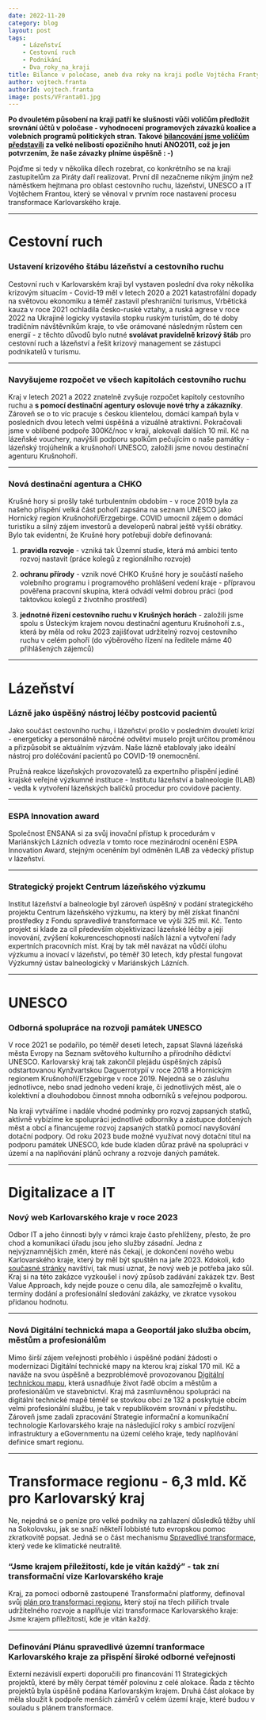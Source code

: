 ```yaml
---
date: 2022-11-20
category: blog
layout: post
tags:
    - Lázeňství
    - Cestovní ruch
    - Podnikání
    - Dva_roky_na_kraji
title: Bilance v poločase, aneb dva roky na kraji podle Vojtěcha Franty
author: vojtech.franta
authorId: vojtech.franta
image: posts/VFranta01.jpg
---
```

**Po dvouletém působení na kraji patří ke slušnosti vůči voličům předložit srovnání účtů v poločase - vyhodnocení programových závazků koalice a volebních programů politických stran. Takové [bilancování jsme voličům představili](http://www.kr-karlovarsky.cz/krajske_listy/Stranky/221108-Prvni-polocas.aspx) za velké nelibosti opozičního hnutí ANO2011, což je jen potvrzením, že naše závazky plníme úspěšně : -)**

Pojďme si tedy v několika dílech rozebrat, co konkrétního se na kraji zastupitelům za Piráty daří realizovat. První díl nezačneme nikým jiným než náměstkem hejtmana pro oblast cestovního ruchu, lázeňství, UNESCO a IT  Vojtěchem Frantou, který se věnoval v prvním roce nastavení procesu transformace Karlovarského kraje.

---
# Cestovní ruch
### Ustavení krizového štábu lázeňství a cestovního ruchu
Cestovní ruch v Karlovarském kraji byl vystaven poslední dva roky několika krizovým situacím - Covid-19 měl v letech 2020 a 2021 katastrofální dopady na světovou ekonomiku a téměř zastavil přeshraniční turismus, Vrbětická kauza v roce 2021 ochladila česko-ruské vztahy, a ruská agrese v roce 2022 na Ukrajině logicky vystavila stopku ruským turistům, do té doby tradičním návštěvníkům kraje, to vše orámované následným růstem cen energií - z těchto důvodů bylo nutné **svolávat pravidelně krizový štáb** pro cestovní ruch a lázeňství a řešit krizový management se zástupci podnikatelů v turismu. 

---
### Navyšujeme rozpočet ve všech kapitolách cestovního ruchu
Kraj v letech 2021 a 2022 znatelně zvyšuje rozpočet kapitoly cestovního ruchu a **s pomocí destinační agentury oslovuje nové trhy a zákazníky**. Zároveň se o to víc pracuje s českou klientelou, domácí kampaň byla v posledních dvou letech velmi úspěšná a vizuálně atraktivní. Pokračovali jsme v oblíbené podpoře 300Kč/noc v kraji, alokovali dalších 10 mil. Kč na lázeňské vouchery, navýšili podporu spolkům pečujícím o naše památky - lázeňský trojúhelník a krušnohoří UNESCO, založili jsme novou destinační agenturu Krušnohoří.

---
### Nová destinační agentura a CHKO
Krušné hory si prošly také turbulentním obdobím - v roce 2019 byla za našeho přispění velká část pohoří zapsána na seznam UNESCO jako Hornický region Krušnohoří/Erzgebirge. COVID umocnil zájem o domácí turistiku a silný zájem investorů a developerů nabral ještě vyšší obrátky. Bylo tak evidentní, že Krušné hory potřebují dobře definovaná:

1) **pravidla rozvoje** - vzniká tak Územní studie, která má ambici tento rozvoj nastavit (práce kolegů z regionálního rozvoje) 

2) **ochranu přírody** - vznik nové CHKO Krušné hory je součástí našeho volebního programu i programového prohlášení vedení kraje - přípravou pověřena pracovní skupina, která odvádí velmi dobrou práci (pod taktovkou kolegů z životního prostředí) 

3) **jednotné řízení cestovního ruchu v Krušných horách** - založili jsme spolu s Ústeckým krajem novou destinační agenturu Krušnohoří z.s., která by měla od roku 2023 zajišťovat udržitelný rozvoj cestovního ruchu v celém pohoří (do výběrového řízení na ředitele máme 40 přihlášených zájemců)

  
---
# Lázeňství

### Lázně jako úspěšný nástroj léčby postcovid pacientů
Jako součást cestovního ruchu, i lázeňství prošlo v posledním dvouletí krizí - energeticky a personálně náročné odvětví muselo projít určitou proměnou a přizpůsobit se aktuálním výzvám. Naše lázně etablovaly jako ideální nástroj pro doléčování pacientů po COVID-19 onemocnění.

Pružná reakce lázeňských provozovatelů za expertního přispění jediné krajské veřejné výzkumné instituce - Institutu lázeňství a balneologie (ILAB) - vedla k vytvoření lázeňských balíčků procedur pro covidové pacienty. 

---
### ESPA Innovation award
Společnost ENSANA si za svůj inovační přístup k procedurám v Mariánských Lázních odvezla v tomto roce mezinárodní ocenění ESPA Innovation Award, stejným oceněním byl odměněn ILAB za vědecký přístup v lázeňství. 

---
### Strategický projekt Centrum lázeňského výzkumu
Institut lázeňství a balneologie byl zároveň úspěšný v podání strategického projektu Centrum lázeňského výzkumu, na který by měl získat finanční prostředky z Fondu spravedlivé transformace ve výši 325 mil. Kč. Tento projekt si klade za cíl především objektivizaci lázeňské léčby a její inovování, zvýšení kokurenceschopnosti naších lázní a vytvoření řady expertních pracovních míst. Kraj by tak měl navázat na vůdčí úlohu výzkumu a inovací v lázeňství, po téměř 30 letech, kdy přestal fungovat Výzkumný ústav balneologický v Mariánských Lázních.
 
---
# UNESCO

### Odborná spolupráce na rozvoji památek UNESCO
V roce 2021 se podařilo, po téměř deseti letech, zapsat Slavná lázeňská města Evropy na Seznam světového kulturního a přírodního dědictví UNESCO. Karlovarský kraj tak zakončil plejádu úspěšných zápisů odstartovanou Kynžvartskou Daguerrotypií v roce 2018 a Hornickým regionem Krušnohoří/Erzgebirge v roce 2019. Nejedná se o zásluhu jednotlivce, nebo snad jednoho vedení kraje, či jednotlivých měst, ale o kolektivní a dlouhodobou činnost mnoha odborníků s veřejnou podporou. 

Na kraji vytváříme i nadále vhodné podmínky pro rozvoj zapsaných statků, aktivně vybízíme ke spolupráci jednotlivé odborníky a zástupce dotčených měst a obcí a financujeme rozvoj zapsaných statků pomocí navyšování dotační podpory. Od roku 2023 bude možné využívat nový dotační titul na podporu památek UNESCO, kde bude kladen důraz právě na spolupráci v území a na naplňování plánů ochrany a rozvoje daných památek.  

---
# Digitalizace a IT

### Nový web Karlovarského kraje v roce 2023
Odbor IT a jeho činnosti byly v rámci kraje často přehlíženy, přesto, že pro chod a komunikaci úřadu jsou jeho služby zásadní. Jedna z nejvýznamnějších změn, které nás čekají, je dokončení nového webu Karlovarského kraje, který by měl být spuštěn na jaře 2023. Kdokoli, kdo [současné stránky](http://www.kr-karlovarsky.cz/) navštíví, tak musí uznat, že nový web je potřeba jako sůl. Kraj si na této zakázce vyzkoušel i nový způsob zadávání zakázek tzv. Best Value Approach, kdy nejde pouze o cenu díla, ale samozřejmě o kvalitu, termíny dodání a profesionální sledování zakázky, ve zkratce vysokou přidanou hodnotu. 

---
### Nová Digitální technická mapa a Geoportál jako služba obcím, městům a profesionálům
Mimo širší zájem veřejnosti proběhlo i úspěšné podání žádosti o modernizaci Digitální technické mapy na kterou kraj získal 170 mil. Kč a naváže na svou úspěšně a bezproblémově provozovanou [Digitální technickou mapu](https://geoportal.kr-karlovarsky.cz/), která usnadňuje život řadě obcím a městům a profesionálům ve stavebnictví. Kraj má zasmluvněnou spolupráci na digitální technické mapě téměř se stovkou obcí ze 132 a poskytuje obcím velmi profesionální službu, je tak v republikovém srovnání v předstihu. Zároveň jsme zadali zpracování Strategie informační a komunikační technologie Karlovarského kraje na následující roky s ambicí rozvíjení infrastruktury a eGovernmentu na území celého kraje, tedy naplňování definice smart regionu.

  
---
# Transformace regionu - 6,3 mld. Kč pro Karlovarský kraj

Ne, nejedná se o peníze pro velké podniky na zahlazení důsledků těžby uhlí na Sokolovsku, jak se snaží někteří lobbisté tuto evropskou pomoc zkratkovitě popsat. Jedná se o část mechanismu [Spravedlivé transformace](https://ec.europa.eu/info/funding-tenders/find-funding/eu-funding-programmes/just-transition-fund_cs), který vede ke klimatické neutralitě. 

### “Jsme krajem příležitostí, kde je vítán každý” - tak zní transformační vize Karlovarského kraje
Kraj, za pomoci odborně zastoupené Transformační platformy, definoval svůj [plán pro transformaci regionu](https://www.rskkvk.cz/assets/uploads/1631517107-17506202141169665723656229449.pdf), který stojí na třech pilířích trvale udržitelného rozvoje a naplňuje vizi transformace Karlovarského kraje: Jsme krajem příležitostí, kde je vítán každý. 

---
### Definování Plánu spravedlivé územní tranformace Karlovarského kraje za přispění široké odborné veřejnosti
Externí nezávislí experti doporučili pro financování 11 Strategických projektů, které by měly čerpat téměř polovinu z celé alokace. Řada z těchto projektů byla úspěšně podána Karlovarským krajem. Druhá část alokace by měla sloužit k podpoře menších záměrů v celém území kraje, které budou v souladu s plánem transformace.

